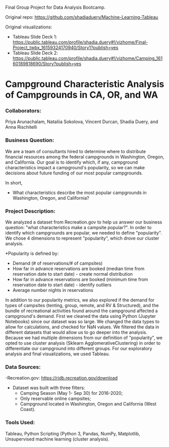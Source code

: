 Final Group Project for Data Analysis Bootcamp.

Original repo: https://github.com/shadiaduery/Machine-Learning-Tableau

Original visualizations:
- Tableau Slide Deck 1: https://public.tableau.com/profile/shadia.duery#!/vizhome/Final-Project_twbx_16159324170940/Story1?publish=yes
- Tableau Slide Deck 2: https://public.tableau.com/profile/shadia.duery#!/vizhome/Camping_16160189818690/Story?publish=yes

# Campground Characteristic Analysis of Campgrounds in CA, OR, and WA

### Collaborators: 

Priya Arunachalam, Nataliia Sokolova, Vincent Durcan, Shadia Duery, and Anna Rischitelli

### Business Question:

We are a team of consultants hired to determine where to distribute financial resources among the federal campgrounds in Washington, Oregon, and California. Our goal is to identify which, if any, campground characteristics impact a campground's popularity, so we can make decisions about future funding of our most popular campgrounds.

In short,
- What characteristics describe the most popular campgrounds in Washington, Oregon, and California?

### Project Description:

We analyzed a dataset from Recreation.gov to help us answer our business question: "what characteristics make a campsite popular?". In order to identify which campgrounds are popular, we needed to define "popularity". We chose 4 dimensions to represent "popularity", which drove our cluster analysis.

*Popularity is defined by:

- Demand (# of reservations/# of campsites)
- How far in advance reservations are booked (median time from reservation date to start date) - create normal distribution
- How far in advance reservations are booked (minimum time from reservation date to start date) - identify outliers
- Average number nights in reservations

In addition to our popularity metrics, we also explored if the demand for types of campsites (tenting, group, remote, and RV & Structured), and the bundle of recreational activities found around the campground affected a campground's demand. First we cleaned the data using Python (Jupyter Notebooks) since our dataset was so large. We changed the data types to allow for calculations, and checked for NaN values. We filtered the data in different datasets that would allow us to go deeper into the analysis. Because we had multiple dimensions from our definition of "popularity", we opted to use cluster analysis (Sklearn AgglomerativeClustering) in order to differentiate our campground into different groups. For our exploratory analysis and final visualizations, we used Tableau. 

### Data Sources:
-Recreation.gov: https://ridb.recreation.gov/download
- Dataset was built with three filters:
    - Camping Season (May 1- Sep 30) for 2016-2020;
    - Only reservable online campsites;
    - Campground located in Washington, Oregon and California (West Coast).

### Tools Used:
Tableau, Python Scripting (Python 3, Pandas, NumPy, Matplotlib, Unsupervised machine learning (cluster analysis).
